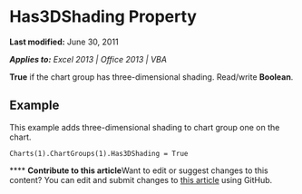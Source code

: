 
# Has3DShading Property

 **Last modified:** June 30, 2011

 _**Applies to:** Excel 2013 | Office 2013 | VBA_

 **True** if the chart group has three-dimensional shading. Read/write **Boolean**.


## Example

This example adds three-dimensional shading to chart group one on the chart.


```
Charts(1).ChartGroups(1).Has3DShading = True
```


****   **Contribute to this article**Want to edit or suggest changes to this content? You can edit and submit changes to  [this article](https://github.com/jhershey00/VBA_Excel_Test/OpenXMLCon/articles/1a6d41c5-83d5-72f6-f8d5-86cbf52af501.md) using GitHub.

